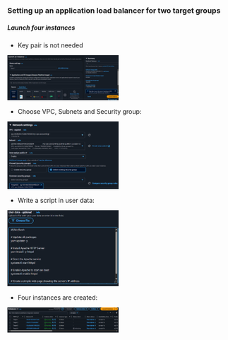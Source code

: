 ### Setting up an application load balancer for two target groups
##### Launch four instances
* Key pair is not needed
<img src=".github/images/img_31.png" alt="elastic load balancer" width="50%"/>

* Choose VPC, Subnets and Security group:
<img src=".github/images/img_32.png" alt="elastic load balancer" width="50%"/>

* Write a script in user data:
<img src=".github/images/img_33.png" alt="elastic load balancer" width="50%"/>

* Four instances are created:
<img src=".github/images/img_34.png" alt="elastic load balancer" width="50%"/>